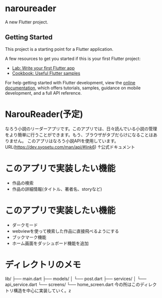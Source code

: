 # naroureader

A new Flutter project.

## Getting Started

This project is a starting point for a Flutter application.

A few resources to get you started if this is your first Flutter project:

- [Lab: Write your first Flutter app](https://docs.flutter.dev/get-started/codelab)
- [Cookbook: Useful Flutter samples](https://docs.flutter.dev/cookbook)

For help getting started with Flutter development, view the
[online documentation](https://docs.flutter.dev/), which offers tutorials,
samples, guidance on mobile development, and a full API reference.
# NarouReader(予定)
なろう小説のリーダーアプリです。このアプリでは、日々読んでいる小説の管理をより簡単に行うことができます。もう、ブラウザがタブだらけになることはありません。
このアプリはなろう小説APIを使用しています。
URL(https://dev.syosetu.com/man/api/#link6)
↑公式ドキュメント
# このアプリで実装したい機能
- 作品の検索
- 作品の詳細情報(タイトル、著者名、storyなど)
# このアプリで実装したい機能
- ダークモード
- webviewを使って検索した作品に直接飛べるようにする
- ブックマーク機能
- ホーム画面をダッシュボード機能を追加
# ディレクトリのメモ
lib/
├── main.dart
├── models/
│   └── post.dart
├── services/
│   └── api_service.dart
└── screens/
    └── home_screen.dart
今の所はこのディレクトリ構造を中心に実装していく。z

